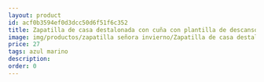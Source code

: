 ```yaml
---
layout: product
id: acf0b3594ef0d3dcc50d6f51f6c352
title: Zapatilla de casa destalonada con cuña con plantilla de descanso 
image: img/productos/zapatilla señora invierno/Zapatilla de casa destalonada con cuña con plantilla de descanso =27=azul marino.webp
price: 27
tags: azul marino
description: 
order: 0
---
```

